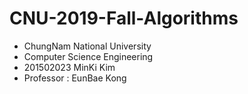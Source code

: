 # CNU-2019-Fall-Algorithms
- ChungNam National University
- Computer Science Engineering
- 201502023 MinKi Kim
- Professor : EunBae Kong
